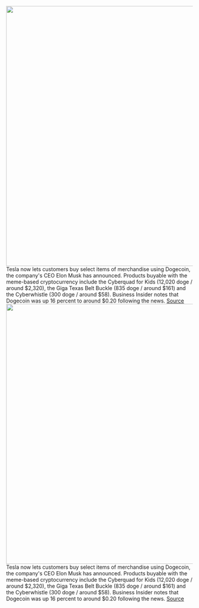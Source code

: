 <img src='https://cdn.vox-cdn.com/thumbor/v5zqkSu5QgBvlxeZdsefivmUwu8=/0x0:1844x1190/1200x800/filters:focal(794x96:1088x390)/cdn.vox-cdn.com/uploads/chorus_image/image/70386816/giga_doge.5.jpg' width='700px' /><br/>
Tesla now lets customers buy select items of merchandise using Dogecoin, the company's CEO Elon Musk has announced. Products buyable with the meme-based cryptocurrency include the Cyberquad for Kids (12,020 doge / around $2,320), the Giga Texas Belt Buckle (835 doge / around $161) and the Cyberwhistle (300 doge / around $58). Business Insider notes that Dogecoin was up 16 percent to around $0.20 following the news.
<a href='https://www.theverge.com/2022/1/14/22849725/tesla-dogecoin-cryptocurrency-merchandise-sales'> Source <a/><img src='https://cdn.vox-cdn.com/thumbor/v5zqkSu5QgBvlxeZdsefivmUwu8=/0x0:1844x1190/1200x800/filters:focal(794x96:1088x390)/cdn.vox-cdn.com/uploads/chorus_image/image/70386816/giga_doge.5.jpg' width='700px' /><br/>
Tesla now lets customers buy select items of merchandise using Dogecoin, the company's CEO Elon Musk has announced. Products buyable with the meme-based cryptocurrency include the Cyberquad for Kids (12,020 doge / around $2,320), the Giga Texas Belt Buckle (835 doge / around $161) and the Cyberwhistle (300 doge / around $58). Business Insider notes that Dogecoin was up 16 percent to around $0.20 following the news.
<a href='https://www.theverge.com/2022/1/14/22849725/tesla-dogecoin-cryptocurrency-merchandise-sales'> Source <a/>